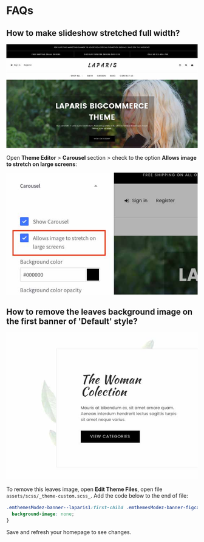 # FAQs

## How to make slideshow stretched full width?

![Slideshow fullwidth](img/faqs/slideshow-fullwidth.jpg) 

Open __Theme Editor__ > __Carousel__ section > check to the option __Allows image to stretch on large screens__:

![Allows images to stretch on large screens](img/faqs/theme-editor-carousel-stretched.jpg)


## How to remove the leaves background image on the first banner of 'Default' style?

![Leaves banner](img/faqs/leaves-banner.jpg)

To remove this leaves image, open __Edit Theme Files__, open file `assets/scss/_theme-custom.scss_`. Add the code below to the end of file:

```css
.emthemesModez-banner--laparis1:first-child .emthemesModez-banner-figcaption {
  background-image: none;
}
```

Save and refresh your homepage to see changes.